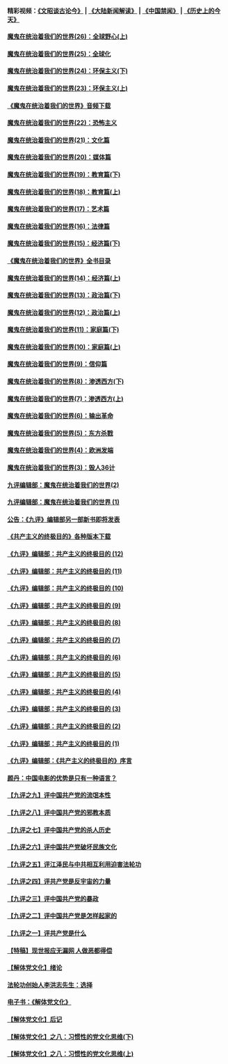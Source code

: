 #### 精彩视频：[《文昭谈古论今》](https://github.com/gfw-breaker/wenzhao/blob/master/README.md?t=12151831) | [《大陆新闻解读》](https://github.com/gfw-breaker/ntdtv-comedy/blob/master/README.md?t=12151831) | [《中国禁闻》](https://github.com/gfw-breaker/ntdtv-news/blob/master/README.md?t=12151831) | [《历史上的今天》](https://github.com/gfw-breaker/today-in-history/blob/master/README.md?t=12151831) 

#### [魔鬼在统治着我们的世界(26)：全球野心(上)](../pages/nsc422/n10900318.md?t=12151831) 

#### [魔鬼在统治着我们的世界(25)：全球化](../pages/nsc422/n10788205.md?t=12151831) 

#### [魔鬼在统治着我们的世界(24)：环保主义(下)](../pages/nsc422/n10695307.md?t=12151831) 

#### [魔鬼在统治着我们的世界(23)：环保主义(上)](../pages/nsc422/n10688613.md?t=12151831) 

#### [《魔鬼在统治着我们的世界》音频下载](../pages/nsc422/n10635553.md?t=12151831) 

#### [魔鬼在统治着我们的世界(22)：恐怖主义](../pages/nsc422/n10614727.md?t=12151831) 

#### [魔鬼在统治着我们的世界(21)：文化篇](../pages/nsc422/n10597706.md?t=12151831) 

#### [魔鬼在统治着我们的世界(20)：媒体篇](../pages/nsc422/n10586579.md?t=12151831) 

#### [魔鬼在统治着我们的世界(19)：教育篇(下)](../pages/nsc422/n10564808.md?t=12151831) 

#### [魔鬼在统治着我们的世界(18)：教育篇(上)](../pages/nsc422/n10526970.md?t=12151831) 

#### [魔鬼在统治着我们的世界(17)：艺术篇](../pages/nsc422/n10499093.md?t=12151831) 

#### [魔鬼在统治着我们的世界(16)：法律篇](../pages/nsc422/n10485969.md?t=12151831) 

#### [魔鬼在统治着我们的世界(15)：经济篇(下)](../pages/nsc422/n10469975.md?t=12151831) 

#### [《魔鬼在统治着我们的世界》全书目录](../pages/nsc422/n10464261.md?t=12151831) 

#### [魔鬼在统治着我们的世界(14)：经济篇(上)](../pages/nsc422/n10457370.md?t=12151831) 

#### [魔鬼在统治着我们的世界(13)：政治篇(下)](../pages/nsc422/n10448270.md?t=12151831) 

#### [魔鬼在统治着我们的世界(12)：政治篇(上)](../pages/nsc422/n10444576.md?t=12151831) 

#### [魔鬼在统治着我们的世界(11)：家庭篇(下)](../pages/nsc422/n10440961.md?t=12151831) 

#### [魔鬼在统治着我们的世界(10)：家庭篇(上)](../pages/nsc422/n10435448.md?t=12151831) 

#### [魔鬼在统治着我们的世界(9)：信仰篇](../pages/nsc422/n10432159.md?t=12151831) 

#### [魔鬼在统治着我们的世界(8)：渗透西方(下)](../pages/nsc422/n10429603.md?t=12151831) 

#### [魔鬼在统治着我们的世界(7)：渗透西方(上)](../pages/nsc422/n10426013.md?t=12151831) 

#### [魔鬼在统治着我们的世界(6)：输出革命](../pages/nsc422/n10421536.md?t=12151831) 

#### [魔鬼在统治着我们的世界(5)：东方杀戮](../pages/nsc422/n10417707.md?t=12151831) 

#### [魔鬼在统治着我们的世界(4)：欧洲发端](../pages/nsc422/n10414890.md?t=12151831) 

#### [魔鬼在统治着我们的世界(3)：毁人36计](../pages/nsc422/n10411583.md?t=12151831) 

#### [九评编辑部：魔鬼在统治着我们的世界(2)](../pages/nsc422/n10410036.md?t=12151831) 

#### [九评编辑部：魔鬼在统治着我们的世界 (1)](../pages/nsc422/n10406825.md?t=12151831) 

#### [公告：《九评》编辑部另一部新书即将发表](../pages/nsc422/n10405104.md?t=12151831) 

#### [《共产主义的终极目的》各种版本下载](../pages/nsc422/n10022138.md?t=12151831) 

#### [《九评》编辑部：共产主义的终极目的 (12)](../pages/nsc422/n9933272.md?t=12151831) 

#### [《九评》编辑部：共产主义的终极目的 (11)](../pages/nsc422/n9924973.md?t=12151831) 

#### [《九评》编辑部：共产主义的终极目的 (10)](../pages/nsc422/n9920883.md?t=12151831) 

#### [《九评》编辑部：共产主义的终极目的 (9)](../pages/nsc422/n9916363.md?t=12151831) 

#### [《九评》编辑部：共产主义的终极目的 (8)](../pages/nsc422/n9912488.md?t=12151831) 

#### [《九评》编辑部：共产主义的终极目的 (7)](../pages/nsc422/n9901176.md?t=12151831) 

#### [《九评》编辑部：共产主义的终极目的 (6)](../pages/nsc422/n9899359.md?t=12151831) 

#### [《九评》编辑部：共产主义的终极目的 (5)](../pages/nsc422/n9893174.md?t=12151831) 

#### [《九评》编辑部：共产主义的终极目的 (4)](../pages/nsc422/n9891246.md?t=12151831) 

#### [《九评》编辑部：共产主义的终极目的 (3)](../pages/nsc422/n9879879.md?t=12151831) 

#### [《九评》编辑部：共产主义的终极目的 (2)](../pages/nsc422/n9876205.md?t=12151831) 

#### [《九评》编辑部：共产主义的终极目的 (1)](../pages/nsc422/n9865857.md?t=12151831) 

#### [《九评》编辑部：《共产主义的终极目的》序言](../pages/nsc422/n9862666.md?t=12151831) 

#### [颜丹：中国电影的优势是只有一种语言？](../pages/nsc422/n9583062.md?t=12151831) 

#### [【九评之九】评中国共产党的流氓本性](../pages/nsc422/n737542.md?t=12151831) 

#### [【九评之八】评中国共产党的邪教本质](../pages/nsc422/n735942.md?t=12151831) 

#### [【九评之七】评中国共产党的杀人历史](../pages/nsc422/n733806.md?t=12151831) 

#### [【九评之六】评中国共产党破坏民族文化](../pages/nsc422/n731667.md?t=12151831) 

#### [【九评之五】评江泽民与中共相互利用迫害法轮功](../pages/nsc422/n730058.md?t=12151831) 

#### [【九评之四】评共产党是反宇宙的力量](../pages/nsc422/n727814.md?t=12151831) 

#### [【九评之三】评中国共产党的暴政](../pages/nsc422/n725597.md?t=12151831) 

#### [【九评之二】评中国共产党是怎样起家的](../pages/nsc422/n723946.md?t=12151831) 

#### [【九评之一】评共产党是什么](../pages/nsc422/n722529.md?t=12151831) 

#### [【特稿】现世报应无漏网 人做恶都得偿](../pages/nsc422/n4215167.md?t=12151831) 

#### [【解体党文化】绪论](../pages/nsc422/n1449356.md?t=12151831) 

#### [法轮功创始人李洪志先生：选择](../pages/nsc422/n3580738.md?t=12151831) 

#### [电子书：《解体党文化》](../pages/nsc422/n1573484.md?t=12151831) 

#### [【解体党文化】后记](../pages/nsc422/n1531999.md?t=12151831) 

#### [【解体党文化】之八：习惯性的党文化思维(下)](../pages/nsc422/n1526477.md?t=12151831) 

#### [【解体党文化】之八：习惯性的党文化思维(上)](../pages/nsc422/n1520631.md?t=12151831) 

